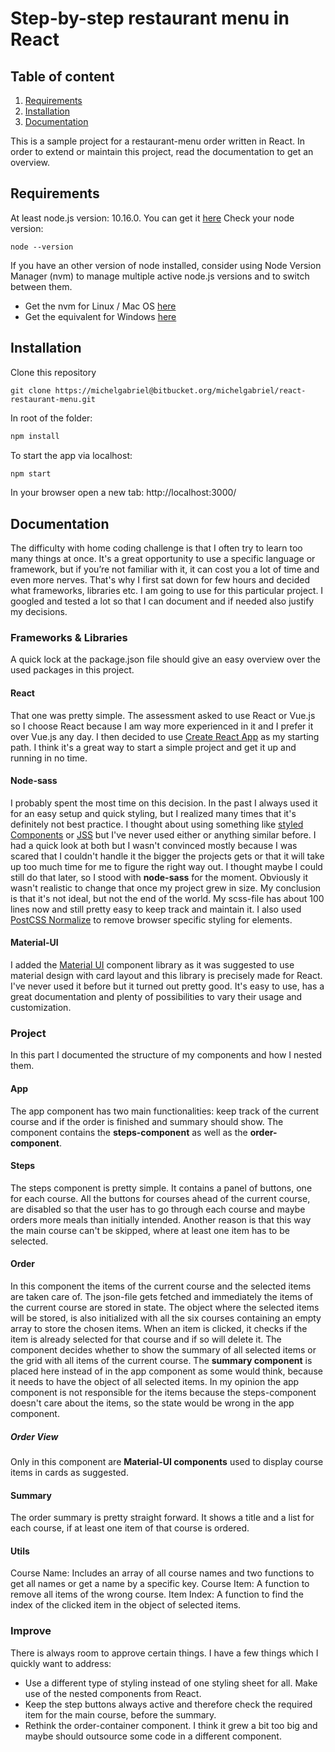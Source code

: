 # Step-by-step restaurant menu in React

## Table of content

1. [Requirements](#requirements)
2. [Installation](#installation)
3. [Documentation](#documentation)

This is a sample project for a restaurant-menu order written in React. In order to extend or maintain this project, read the documentation to get an overview.

## Requirements

At least node.js version: 10.16.0. You can get it [here](https://nodejs.org/en/)
Check your node version:

```
node --version
```

If you have an other version of node installed, consider using Node Version Manager (nvm) to manage multiple active node.js versions and to switch between them.

- Get the nvm for Linux / Mac OS [here](https://github.com/nvm-sh/nvm)
- Get the equivalent for Windows [here](https://github.com/coreybutler/nvm-windows)

## Installation

Clone this repository

```
git clone https://michelgabriel@bitbucket.org/michelgabriel/react-restaurant-menu.git
```

In root of the folder:

```bash
npm install
```

To start the app via localhost:

```bash
npm start
```

In your browser open a new tab: http://localhost:3000/

## Documentation

The difficulty with home coding challenge is that I often try to learn too many things at once. It's a great opportunity to use a specific language or framework, but if you’re not familiar with it, it can cost you a lot of time and even more nerves. That's why I first sat down for few hours and decided what frameworks, libraries etc. I am going to use for this particular project. I googled and tested a lot so that I can document and if needed also justify my decisions.

### Frameworks & Libraries

A quick lock at the package.json file should give an easy overview over the used packages in this project.

#### React

That one was pretty simple. The assessment asked to use React or Vue.js so I choose React because I am way more experienced in it and I prefer it over Vue.js any day. I then decided to use [Create React App](https://github.com/facebook/create-react-app) as my starting path. I think it's a great way to start a simple project and get it up and running in no time.

#### Node-sass

I probably spent the most time on this decision. In the past I always used it for an easy setup and quick styling, but I realized many times that it's definitely not best practice. I thought about using something like [styled Components](https://www.styled-components.com/) or [JSS](https://cssinjs.org/) but I've never used either or anything similar before. I had a quick look at both but I wasn't convinced mostly because I was scared that I couldn't handle it the bigger the projects gets or that it will take up too much time for me to figure the right way out. I thought maybe I could still do that later, so I stood with **node-sass** for the moment. Obviously it wasn't realistic to change that once my project grew in size. My conclusion is that it's not ideal, but not the end of the world. My scss-file has about 100 lines now and still pretty easy to keep track and maintain it.
I also used [PostCSS Normalize](https://github.com/csstools/postcss-normalize) to remove browser specific styling for elements.

#### Material-UI

I added the [Material UI](https://material-ui.com/) component library as it was suggested to use material design with card layout and this library is precisely made for React. I've never used it before but it turned out pretty good. It's easy to use, has a great documentation and plenty of possibilities to vary their usage and customization.

### Project

In this part I documented the structure of my components and how I nested them.

#### App

The app component has two main functionalities: keep track of the current course and if the order is finished and summary should show.
The component contains the **steps-component** as well as the **order-component**.

#### Steps

The steps component is pretty simple. It contains a panel of buttons, one for each course. All the buttons for courses ahead of the current course, are disabled so that the user has to go through each course and maybe orders more meals than initially intended. Another reason is that this way the main course can't be skipped, where at least one item has to be selected.

#### Order

In this component the items of the current course and the selected items are taken care of. The json-file gets fetched and immediately the items of the current course are stored in state. The object where the selected items will be stored, is also initialized with all the six courses containing an empty array to store the chosen items. When an item is clicked, it checks if the item is already selected for that course and if so will delete it.
The component decides whether to show the summary of all selected items or the grid with all items of the current course. The **summary component** is placed here instead of in the app component as some would think, because it needs to have the object of all selected items. In my opinion the app component is not responsible for the items because the steps-component doesn't care about the items, so the state would be wrong in the app component.

##### Order View

Only in this component are **Material-UI components** used to display course items in cards as suggested.

#### Summary

The order summary is pretty straight forward. It shows a title and a list for each course, if at least one item of that course is ordered.

#### Utils

Course Name: Includes an array of all course names and two functions to get all names or get a name by a specific key.
Course Item: A function to remove all items of the wrong course.
Item Index: A function to find the index of the clicked item in the object of selected items.

### Improve

There is always room to approve certain things. I have a few things which I quickly want to address:

- Use a different type of styling instead of one styling sheet for all. Make use of the nested components from React.
- Keep the step buttons always active and therefore check the required item for the main course, before the summary.
- Rethink the order-container component. I think it grew a bit too big and maybe should outsource some code in a different component.
